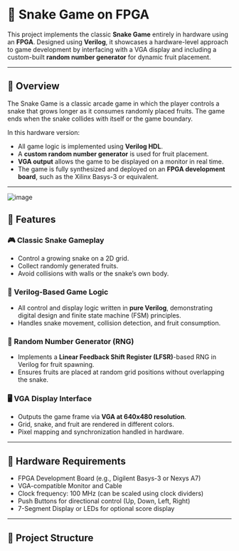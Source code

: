 # 🐍 Snake Game on FPGA

This project implements the classic **Snake Game** entirely in hardware using an **FPGA**. Designed using **Verilog**, it showcases a hardware-level approach to game development by interfacing with a VGA display and including a custom-built **random number generator** for dynamic fruit placement.

---

## 🚀 Overview

The Snake Game is a classic arcade game in which the player controls a snake that grows longer as it consumes randomly placed fruits. The game ends when the snake collides with itself or the game boundary.

In this hardware version:
- All game logic is implemented using **Verilog HDL**.
- A **custom random number generator** is used for fruit placement.
- **VGA output** allows the game to be displayed on a monitor in real time.
- The game is fully synthesized and deployed on an **FPGA development board**, such as the Xilinx Basys-3 or equivalent.

---
![image](https://github.com/user-attachments/assets/4af22d70-c7c0-419a-9734-cc1093ad8eee)


## 🧩 Features

### 🎮 Classic Snake Gameplay
- Control a growing snake on a 2D grid.
- Collect randomly generated fruits.
- Avoid collisions with walls or the snake’s own body.

### 🧠 Verilog-Based Game Logic
- All control and display logic written in **pure Verilog**, demonstrating digital design and finite state machine (FSM) principles.
- Handles snake movement, collision detection, and fruit consumption.

### 🎲 Random Number Generator (RNG)
- Implements a **Linear Feedback Shift Register (LFSR)**-based RNG in Verilog for fruit spawning.
- Ensures fruits are placed at random grid positions without overlapping the snake.

### 🖥️ VGA Display Interface
- Outputs the game frame via **VGA at 640x480 resolution**.
- Grid, snake, and fruit are rendered in different colors.
- Pixel mapping and synchronization handled in hardware.

---

## 🔧 Hardware Requirements

- FPGA Development Board (e.g., Digilent Basys-3 or Nexys A7)
- VGA-compatible Monitor and Cable
- Clock frequency: 100 MHz (can be scaled using clock dividers)
- Push Buttons for directional control (Up, Down, Left, Right)
- 7-Segment Display or LEDs for optional score display

---

## 📁 Project Structure

